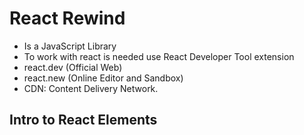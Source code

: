 # React Rewind

- Is a JavaScript Library
- To work with react is needed use React Developer Tool extension
- react.dev (Official Web)
- react.new (Online Editor and Sandbox)
- CDN: Content Delivery Network.

## Intro to React Elements

